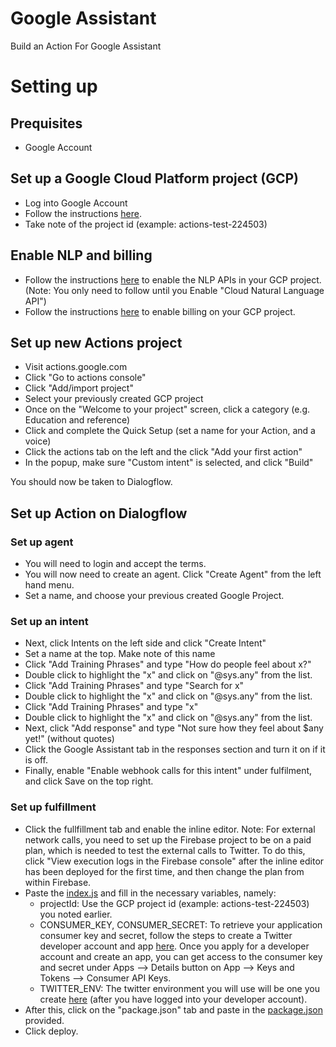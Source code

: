 # Google Assistant
Build an Action For Google Assistant

# Setting up

## Prequisites
- Google Account

## Set up a Google Cloud Platform project (GCP)
- Log into Google Account
- Follow the instructions [here](https://cloud.google.com/resource-manager/docs/creating-managing-projects).
- Take note of the project id (example: actions-test-224503)

## Enable NLP and billing
- Follow the instructions [here](https://cloud.google.com/natural-language/docs/quickstart) to enable the NLP APIs in your GCP project. (Note: You only need to follow until you Enable "Cloud Natural Language API")
- Follow the instructions [here](https://cloud.google.com/billing/docs/how-to/modify-project) to enable billing on your GCP project.

## Set up new Actions project
- Visit actions.google.com
- Click "Go to actions console"
- Click "Add/import project"
- Select your previously created GCP project
- Once on the "Welcome to your project" screen, click a category (e.g. Education and reference)
- Click and complete the Quick Setup (set a name for your Action, and a voice)
- Click the actions tab on the left and the click "Add your first action"
- In the popup, make sure "Custom intent" is selected, and click "Build"

You should now be taken to Dialogflow. 

## Set up Action on Dialogflow

### Set up agent
- You will need to login and accept the terms. 
- You will now need to create an agent. Click "Create Agent" from the left hand menu.
- Set a name, and choose your previous created Google Project. 

### Set up an intent
- Next, click Intents on the left side and click "Create Intent"
- Set a name at the top. Make note of this name
- Click "Add Training Phrases" and type "How do people feel about x?"
- Double click to highlight the "x" and click on "@sys.any" from the list.
- Click "Add Training Phrases" and type "Search for x"
- Double click to highlight the "x" and click on "@sys.any" from the list.
- Click "Add Training Phrases" and type "x"
- Double click to highlight the "x" and click on "@sys.any" from the list.
- Next, click "Add response" and type "Not sure how they feel about $any yet!" (without quotes)
- Click the Google Assistant tab in the responses section and turn it on if it is off.
- Finally, enable "Enable webhook calls for this intent" under fulfilment, and click Save on the top right.

### Set up fulfillment
- Click the fullfillment tab and enable the inline editor. Note: For external network calls, you need to set up the Firebase project to be on a paid plan, which is needed to test the external calls to Twitter. To do this, click "View execution logs in the Firebase console" after the inline editor has been deployed for the first time, and then change the plan from within Firebase. 
- Paste the [index.js](https://github.com/MLH/localhost-google/blob/master/cloud-function/index.js) and fill in the necessary variables, namely:
  - projectId: Use the GCP project id (example: actions-test-224503) you noted earlier.
  - CONSUMER_KEY, CONSUMER_SECRET: To retrieve your application consumer key and secret, follow the steps to create a Twitter developer account and app [here](
https://developer.twitter.com/en/docs/basics/developer-portal/guides/apps.html). Once you apply for a developer account and create an app, you can get access to the consumer key and secret under Apps -->
Details button on App --> Keys and Tokens --> Consumer API Keys.
  - TWITTER_ENV: The twitter environment you will use will be one you create [here](https://developer.twitter.com/en/account/environments) (after you have logged into your developer account).
- After this, click on the "package.json" tab and paste in the [package.json](https://github.com/MLH/localhost-google/blob/master/cloud-function/package.json) provided.
- Click deploy.
